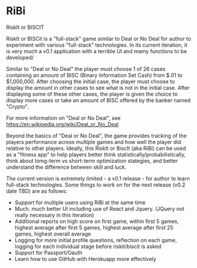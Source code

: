 # RiBi
RiskIt or BISCIT

RiskIt or BISCit is a "full-stack" game similar to Deal or No Deal for author to experiment with various "full-stack" technologies. In its current iteration, it is very much a v0.1 application with a terrible UI and mamy functions to be developed/

Similar to "Deal or No Deal" the player must choose 1 of 26 cases containing an amount of BISC (Binary Information Set Cash) from $.01 to $1,000,000. After choosing the initial case, the player must choose to display the amount in other cases to see what is not in the initial case. After displaying some of these other cases, the player is given the choice to display more cases or take an amount of BISC offered by the banker named "Crypto".

For more information on "Deal or No Deal", see https://en.wikipedia.org/wiki/Deal_or_No_Deal

Beyond the basics of "Deal or No Deal", the game provides tracking of the players performance across multiple games and how well the player did relative to other players. Ideally, this RiskIt or BiscIt (aka RiBi) can be used as a "fitness app" to help players better think statistically/probabilistically, think about lomg-term vs short-term optimization stategies, and better understand the difference between skill and luck.

The current version is extremely limited - a v0.1 release - for author to learn full-stack technologies.   Some things to work on for the next release (v0.2 date TBD) are as follows:

- Support for multiple users using RiBi at the same time
- Much. much better UI including use of React and Jquery.  (JQuery not really necessary in this iteration)
- Additional reports on high score on first game, within first 5 games, highest average after first 5 games, highest average after first 25 games, highest overall average 
- Logging for more initial profile questions, reflection on each game, logging for each individual stage before riskit/biscit is asked
- Support for Passport/Oauth
- Learn how to use GitHub with Herokuapp more effectively
